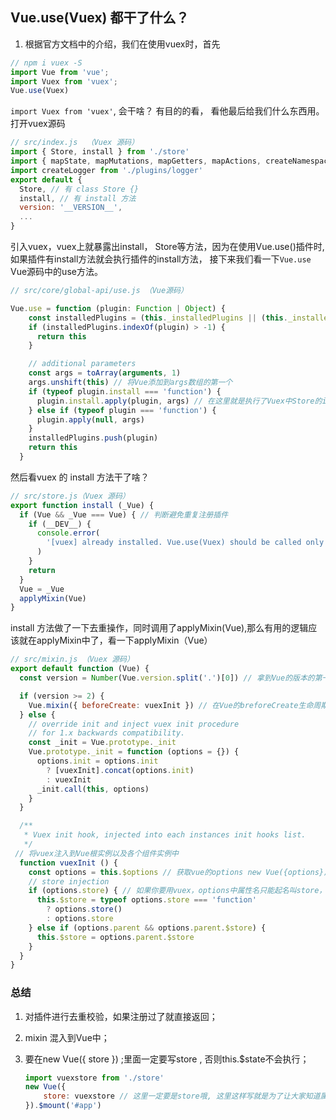 ## Vue.use(Vuex) 都干了什么？

1.  根据官方文档中的介绍，我们在使用vuex时，首先

   ```js
   // npm i vuex -S
   import Vue from 'vue';
   import Vuex from 'vuex';
   Vue.use(Vuex)
   ```

   `import Vuex from 'vuex'`, 会干啥？ 有目的的看， 看他最后给我们什么东西用。打开vuex源码

   ```js
   // src/index.js  （Vuex 源码）
   import { Store, install } from './store'
   import { mapState, mapMutations, mapGetters, mapActions, createNamespacedHelpers } from './helpers'
   import createLogger from './plugins/logger'
   export default {
     Store, // 有 class Store {}
     install, // 有 install 方法
     version: '__VERSION__',
     ...
   }
   ```

   引入vuex，vuex上就暴露出install， Store等方法，因为在使用Vue.use()插件时, 
   如果插件有install方法就会执行插件的install方法，
   接下来我们看一下`Vue.use` Vue源码中的use方法。

   ```js
   // src/core/global-api/use.js （Vue源码）
   
   Vue.use = function (plugin: Function | Object) {
       const installedPlugins = (this._installedPlugins || (this._installedPlugins = []))
       if (installedPlugins.indexOf(plugin) > -1) {
         return this
       }
   
       // additional parameters
       const args = toArray(arguments, 1)
       args.unshift(this) // 将Vue添加到args数组的第一个
       if (typeof plugin.install === 'function') {
         plugin.install.apply(plugin, args) // 在这里就是执行了Vuex中Store的install方法，并将Vue作为参数传值
       } else if (typeof plugin === 'function') {
         plugin.apply(null, args)
       }
       installedPlugins.push(plugin)
       return this
     }
   ```

   然后看vuex 的 install 方法干了啥？

   ```js
   // src/store.js（Vuex 源码）
   export function install (_Vue) {
     if (Vue && _Vue === Vue) { // 判断避免重复注册插件
       if (__DEV__) {
         console.error(
           '[vuex] already installed. Vue.use(Vuex) should be called only once.'
         )
       }
       return
     }
     Vue = _Vue
     applyMixin(Vue)
   }
   ```

   install 方法做了一下去重操作，同时调用了applyMixin(Vue),那么有用的逻辑应该就在applyMixin中了，看一下applyMixin（Vue）

   ```js
   // src/mixin.js （Vuex 源码）
   export default function (Vue) {
     const version = Number(Vue.version.split('.')[0]) // 拿到Vue的版本的第一个数
   
     if (version >= 2) {
       Vue.mixin({ beforeCreate: vuexInit }) // 在Vue的breforeCreate生命周期中注入，vuexInit干了啥？
     } else {
       // override init and inject vuex init procedure
       // for 1.x backwards compatibility.
       const _init = Vue.prototype._init
       Vue.prototype._init = function (options = {}) {
         options.init = options.init
           ? [vuexInit].concat(options.init)
           : vuexInit
         _init.call(this, options)
       }
     }
   
     /**
      * Vuex init hook, injected into each instances init hooks list.
      */
   	// 将vuex注入到Vue根实例以及各个组件实例中
     function vuexInit () {
       const options = this.$options // 获取vue的options new Vue({options})
       // store injection
       if (options.store) { // 如果你要用vuex，options中属性名只能起名叫store， 不然就没法用this.$store； 同时这里也将options.store赋值给了this.$store, 所以我们可以在组件中使用this.$store取值， 提交，等操作。
         this.$store = typeof options.store === 'function'
           ? options.store()
           : options.store
       } else if (options.parent && options.parent.$store) {
         this.$store = options.parent.$store
       }
     }
   }
   
   ```

   

   ### 总结

   1. 对插件进行去重校验，如果注册过了就直接返回；

   2. mixin 混入到Vue中；

   3. 要在new Vue({ store }) ;里面一定要写store , 否则this.$state不会执行；

      ```js
      import vuexstore from './store'
      new Vue({
          store: vuexstore // 这里一定要是store哦, 这里这样写就是为了让大家知道属性值必须是store
      }).$mount('#app')
      ```

      

